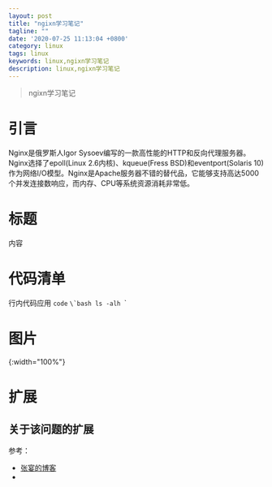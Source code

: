 ```yaml
---
layout: post
title: "ngixn学习笔记"
tagline: ""
date: '2020-07-25 11:13:04 +0800'
category: linux
tags: linux 
keywords: linux,ngixn学习笔记
description: linux,ngixn学习笔记
---
```

> ngixn学习笔记
# 引言
Nginx是俄罗斯人Igor Sysoev编写的一款高性能的HTTP和反向代理服务器。Nginx选择了epoll(Linux 2.6内核)、kqueue(Fress BSD)和eventport(Solaris 10)作为网络I/O模型。Nginx是Apache服务器不错的替代品，它能够支持高达5000个并发连接数响应，而内存、CPU等系统资源消耗非常低。

# 标题
内容

# 代码清单
行内代码应用 `code`
``\`bash
ls -alh
``\`

# 图片
![](){:width="100%"}
# 扩展
关于该问题的扩展
---
参考：
- [张宴的博客](http://zyan.cc/)
- []()
